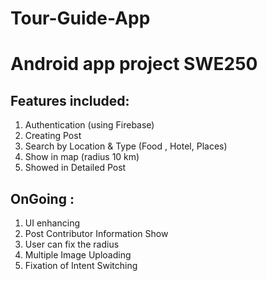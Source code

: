 # Tour-Guide-App
# Android app project SWE250 

Features included:
------------------
1) Authentication (using Firebase)
2) Creating Post 
3) Search by Location & Type (Food , Hotel, Places)
4) Show in map (radius 10 km)
5) Showed in Detailed Post 

OnGoing :
---------
1) UI enhancing 
2) Post Contributor Information Show
3) User can fix the radius 
4) Multiple Image Uploading 
5) Fixation of Intent Switching 
